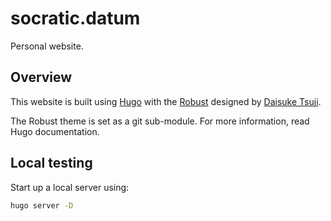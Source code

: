 # socratic.datum

Personal website.

## Overview

This website is built using [Hugo](https://gohugo.io/) with the [Robust](https://github.com/dim0627/hugo_theme_robust) designed by [Daisuke Tsuji](http://yet.unresolved.xyz/).

The Robust theme is set as a git sub-module. For more information, read Hugo documentation.

## Local testing

Start up a local server using:

```bash
hugo server -D
```
